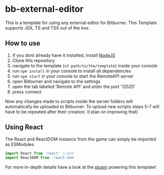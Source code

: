 # bb-external-editor

This is a template for using any external editor for Bitburner. This Template supports JSX, TS and TSX out of the box.

## How to use

1. If you dont already have it installed, install [NodeJS](https://nodejs.org)
1. Clone this repository
1. navigate to the template (`cd path/to/the/template`) inside your console
1. run `npm install` in your console to install all dependencies
1. run `npm start` in your console to start the RemoteAPI server
1. open Bitburner and navigate to the settings
1. open the tab labeled 'Remote API' and enter the port '12525'
1. press connect

Now any changes made to scripts inside the server folders will automatically be uploaded to Bitburner.
To upload new scripts steps 5-7 will have to be repeated after their creation. (I plan on improving that)

## Using React

The React and ReactDOM instance from the game can simply be imported as ESModules

```js
import React from 'react' //and
import ReactDOM from 'react-dom'
```

For more in-depth details have a look at the [plugin](https://github.com/NilsRamstoeck/esbuild-bitburner-plugin) powering this template!

